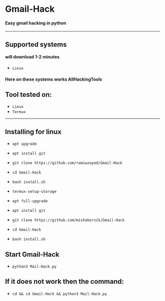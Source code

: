 # Gmail-Hack
#### Easy gmail hacking in python



---------
## Supported systems
#### will download 1-2 minutes

* `Linux`

#### Here on these systems works AllHackingTools

## Tool tested on:

* `Linux`
* `Termux`

---

## Installing for linux

* `apt upgrade`
* `apt install git`
* `git clone https://github.com/ramiwzayed/Gmail-Hack`
* `cd Gmail-Hack`
* `bash install.sh`

* `termux-setup-storage`
* `apt full-upgrade`
* `apt install git`
* `git clone https://github.com/mishakorzik/Gmail-Hack`
* `cd Gmail-Hack`
* `bash install.sh`

## Start Gmail-Hack
* `python3 Mail-Hack.py`

## If it does not work then the command:
* `cd && cd Gmail-Hack && python3 Mail-Hack.py`

